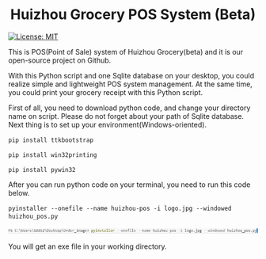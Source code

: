 <div align="center">
  <h1 align = "center">Huizhou Grocery POS System (Beta) </h1>
</div>

[![License: MIT](https://cdn.prod.website-files.com/5e0f1144930a8bc8aace526c/65dd9eb5aaca434fac4f1c34_License-MIT-blue.svg)](/LICENSE)

This is POS(Point of Sale) system of Huizhou Grocery(beta) and it is our open-source project on Github. 

With this Python script and one Sqlite database on your desktop, you could realize simple and lightweight POS system management. At the same time, you could print your grocery receipt with this Python script.

First of all, you need to download python code, and change your directory name on script. Please do not forget about your path of Sqlite database.
Next thing is to set up your environment(Windows-oriented).

```shell
pip install ttkbootstrap
```
```shell
pip install win32printing
```
```shell
pip install pywin32
```
After you can run python code on your terminal, you need to run this code below.
```shell
pyinstaller --onefile --name huizhou-pos -i logo.jpg --windowed huizhou_pos.py
```

<p align="center">
  <img src="screenshot/01.JPG" width="1000" title="hover text">
</p>

You will get an exe file in your working directory.
